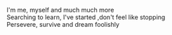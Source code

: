 I'm me, myself and much much more
<br/>
Searching to learn, I've started ,don't feel like stopping
<br/>
Persevere, survive and dream foolishly
<!---
Habbit-Pendagn/Habbit-Pendagn is a ✨ special ✨ repository because its `README.md` (this file) appears on your GitHub profile.
You can click the Preview link to take a look at your changes.
--->
